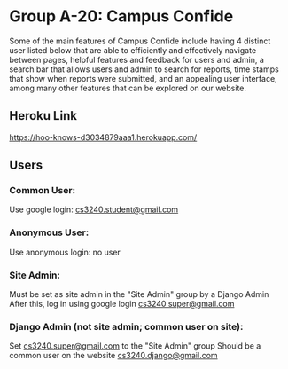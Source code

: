 # Group A-20: Campus Confide

Some of the main features of Campus Confide include having 4 distinct user listed 
below that are able to efficiently and effectively navigate between pages, helpful 
features and feedback for users and admin, a search bar that allows users and admin 
to search for reports, time stamps that show when reports were submitted, and an 
appealing user interface, among many other features that can be explored on our 
website.

## Heroku Link
https://hoo-knows-d3034879aaa1.herokuapp.com/

## Users

### Common User:
Use google login:
cs3240.student@gmail.com

### Anonymous User:
Use anonymous login:
no user

### Site Admin:
Must be set as site admin in the "Site Admin" group by a Django Admin
After this, log in using google login
cs3240.super@gmail.com

### Django Admin (not site admin; common user on site):
Set cs3240.super@gmail.com to the "Site Admin" group
Should be a common user on the website
cs3240.django@gmail.com





